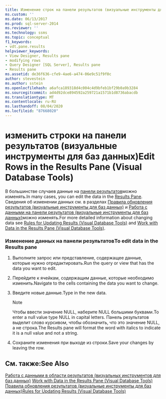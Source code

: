 ```yaml
---
title: Изменение строк на панели результатов (визуальные инструменты для баз данных) | Документация Майкрософт
ms.custom: ''
ms.date: 06/13/2017
ms.prod: sql-server-2014
ms.reviewer: ''
ms.technology: ssms
ms.topic: conceptual
f1_keywords:
- vdt.pane.results
helpviewer_keywords:
- View Designer, Results pane
- modifying rows
- Query Designer [SQL Server], Results pane
- Results pane
ms.assetid: de36f636-cfe9-4ae6-a474-06e9c51f9f0c
author: stevestein
ms.author: sstein
ms.openlocfilehash: a6afca189318d4c004c4d9bfeb1bf29b0a9b3284
ms.sourcegitcommit: ad4d92dce894592a259721a1571b1d8736abacdb
ms.translationtype: MT
ms.contentlocale: ru-RU
ms.lasthandoff: 08/04/2020
ms.locfileid: "87668020"
---
```

# <a name="edit-rows-in-the-results-pane-visual-database-tools"></a><span data-ttu-id="67a9a-102">изменить строки на панели результатов (визуальные инструменты для баз данных)</span><span class="sxs-lookup"><span data-stu-id="67a9a-102">Edit Rows in the Results Pane (Visual Database Tools)</span></span>
  <span data-ttu-id="67a9a-103">В большинстве случаев данные на [панели результатов](visual-database-tools.md)можно изменять.</span><span class="sxs-lookup"><span data-stu-id="67a9a-103">In many cases, you can edit the data in the [Results Pane](visual-database-tools.md).</span></span> <span data-ttu-id="67a9a-104">Сведения об изменении данных см. в разделах [Правила обновления результатов (визуальные инструменты для баз данных)](rules-for-updating-results-visual-database-tools.md) и [Работа с данными на панели результатов (визуальные инструменты для баз данных)](work-with-data-in-the-results-pane-visual-database-tools.md)можно изменять.</span><span class="sxs-lookup"><span data-stu-id="67a9a-104">For more detailed information about changing data see [Rules for Updating Results &#40;Visual Database Tools&#41;](rules-for-updating-results-visual-database-tools.md) and [Work with Data in the Results Pane &#40;Visual Database Tools&#41;](work-with-data-in-the-results-pane-visual-database-tools.md).</span></span>  
  
### <a name="to-edit-data-in-the-results-pane"></a><span data-ttu-id="67a9a-105">Изменение данных на панели результатов</span><span class="sxs-lookup"><span data-stu-id="67a9a-105">To edit data in the Results pane</span></span>  
  
1.  <span data-ttu-id="67a9a-106">Выполните запрос или представление, содержащее данные, которые нужно отредактировать.</span><span class="sxs-lookup"><span data-stu-id="67a9a-106">Run the query or view that has the data you want to edit.</span></span>  
  
2.  <span data-ttu-id="67a9a-107">Перейдите к ячейкам, содержащим данные, которые необходимо изменить.</span><span class="sxs-lookup"><span data-stu-id="67a9a-107">Navigate to the cells containing the data you want to change.</span></span>  
  
3.  <span data-ttu-id="67a9a-108">Введите новые данные.</span><span class="sxs-lookup"><span data-stu-id="67a9a-108">Type in the new data.</span></span>  
  
    > [!NOTE]  
    >  <span data-ttu-id="67a9a-109">Чтобы ввести значение NULL, наберите NULL большими буквами.</span><span class="sxs-lookup"><span data-stu-id="67a9a-109">To enter a null value type NULL in capital letters.</span></span> <span data-ttu-id="67a9a-110">Панель результатов выделит слово курсивом, чтобы обозначить, что это значение NULL, а не строка.</span><span class="sxs-lookup"><span data-stu-id="67a9a-110">The Results pane will format the word with italics to indicate it is a null value and not a string.</span></span>  
  
4.  <span data-ttu-id="67a9a-111">Сохраните изменения при выходе из строки.</span><span class="sxs-lookup"><span data-stu-id="67a9a-111">Save your changes by leaving the row.</span></span>  
  
## <a name="see-also"></a><span data-ttu-id="67a9a-112">См. также:</span><span class="sxs-lookup"><span data-stu-id="67a9a-112">See Also</span></span>  
 <span data-ttu-id="67a9a-113">[Работа с данными в области результатов &#40;визуальных инструментов для баз данных&#41;](work-with-data-in-the-results-pane-visual-database-tools.md) </span><span class="sxs-lookup"><span data-stu-id="67a9a-113">[Work with Data in the Results Pane &#40;Visual Database Tools&#41;](work-with-data-in-the-results-pane-visual-database-tools.md) </span></span>  
 [<span data-ttu-id="67a9a-114">Правила обновления результатов (визуальные инструменты для баз данных)</span><span class="sxs-lookup"><span data-stu-id="67a9a-114">Rules for Updating Results &#40;Visual Database Tools&#41;</span></span>](rules-for-updating-results-visual-database-tools.md)  
  
  
